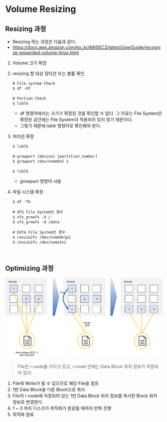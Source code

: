 # Volume Resizing

## Resizing 과정
* Resizing 하는 과정은 다음과 같다. 
* https://docs.aws.amazon.com/ko_kr/AWSEC2/latest/UserGuide/recognize-expanded-volume-linux.html
1. Volume 크기 확장
2. resizing 할 대상 장티션 또는 볼륨 확인 
    ```
    # File system Check
    $ df -hT

    # Partion Check
    $ lsblk
    ```
    * df 명령어에서는 크기가 확장된 것을 확인할 수 없다. 그 이유는 File System은 확장된 공간에는 File System이 적용되어 있지 않기 때문이다.
    * 그렇기 때문에 lsblk 명령어로 확인해야 한다.
3. 파티션 확장
    ```
    $ lsblk

    # growpart [device] [partition_number]
    $ growpart /dev/nvme0n1 1
    
    $ lsblk
    ```
    * growpart 명령어 사용

4. 파일 시스템 확장
    ```
    $ df -Th

    # XFS File System인 경우
    $ xfs_growfs -d /
    $ xfs_growfs -d /data

    # EXT4 File System인 경우
    $ resize2fs /dev/nvme0n1p1
    $ resize2fs /dev/nvme1n1
    ```
</br>


## Optimizing 과정
![Optimizing](../img/Optimizing.png)
> File은 i-node를 가지고 있고, i-node 안에는 Data Block 위치 정보가 저장되어 있다.

1. File에 Write가 될 수 있으므로 해당 File을 점유
2. 1번 Data Block을 다른 Block으로 복사
3. File의 i-node에 저장되어 있는 1번 Data Block 위치 정보를 복사한 Block 위치 정보로 변경한다.
4. 1 ~ 3 까지 디스크가 최적화가 완료될 때까지 반복 진행
5. 최적화 완료
</br>

